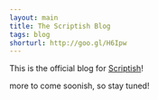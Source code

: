 ```yaml
---
layout: main
title: The Scriptish Blog
tags: blog
shorturl: http://goo.gl/H6Ipw
---
```


This is the official blog for [Scriptish]!

more to come soonish, so stay tuned!

[Scriptish]:https://addons.mozilla.org/firefox/addon/scriptish/
